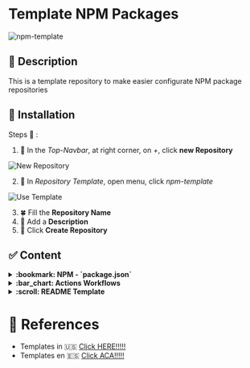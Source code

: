 # Template NPM Packages

![npm-template](https://user-images.githubusercontent.com/39351850/89736287-af2cd580-da3e-11ea-86f2-f1829c3fafdf.png)

## :loudspeaker: Description
This is a template repository to make easier configurate NPM package repositories

## :floppy_disk: Installation

Steps :walking: :

1. :chestnut: In the *Top-Navbar*, at right corner, on *+*, click **new Repository**

![New Repository](https://user-images.githubusercontent.com/39351850/89736268-83115480-da3e-11ea-988d-066ce80f88b9.png)

2. :seedling: In *Repository Template*, open menu, click *npm-template*

![Use Template](https://user-images.githubusercontent.com/39351850/89736261-7ee53700-da3e-11ea-855f-f6ef9162b609.png)

3. :four_leaf_clover: Fill the **Repository Name**
4. :blossom: Add a **Description**
5. :bouquet: Click **Create Repository**

## :white_check_mark: Content

<details>
 <summary><b> :bookmark: NPM - `package.json` </b></summary>

* `Mocha` and `Sinon` testings dependencies, and `test` / `test-ci` script
* `Nyc` coverage dependency, `.nycrc` file and `coverage` script
* `eslint` and `eslint-airbnb` linter dependencies and `.eslintrc.js` file
* `root/lib/` as file container

</details>

<details>
 <summary><b> :bar_chart: Actions Workflows </b></summary>

* Build Status to run tests, on every branches
* Coverage status to generate Coveralls badge on push and PR
* Linter status for push and PR
* NPM publish on releases

</details>

<details>
 <summary><b> :scroll: README Template </b></summary>

* Some Block pre-build
* Build Status and Coverage Status badges
* Must change `tpl` extension for `md`

</details>

#  :pencil: References

* Templates in :us: [Click HERE!!!!!](https://docs.github.com/en/github/managing-your-work-on-github/about-project-boards)
* Templates en :es: [Click ACA!!!!!](https://docs.github.com/es/github/creating-cloning-and-archiving-repositories/creating-a-template-repository)